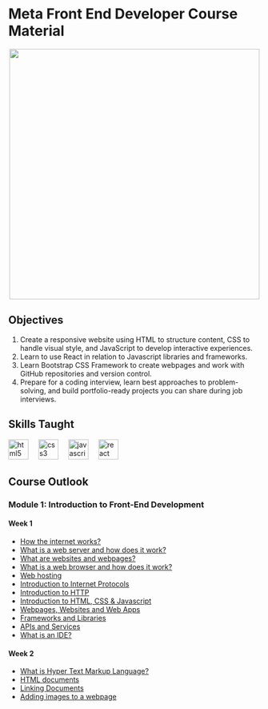 # Meta Front End Developer Course Material

<div align="center">
  <img height="500" src="https://images.unsplash.com/photo-1636114666138-b5047ca8ec84?q=80&w=2940&auto=format&fit=crop&ixlib=rb-4.0.3&ixid=M3wxMjA3fDB8MHxwaG90by1wYWdlfHx8fGVufDB8fHx8fA%3D%3D"  />
</div>

## Objectives
1. Create a responsive website using HTML to structure content, CSS to handle visual style, and JavaScript to develop interactive experiences. 
2. Learn to use React in relation to Javascript libraries and frameworks.
3. Learn Bootstrap CSS Framework to create webpages and work with GitHub repositories and version control.
4. Prepare for a coding interview, learn best approaches to problem-solving, and build portfolio-ready projects you can share during job interviews.

## Skills Taught

<div align="left">
  <img src="https://cdn.jsdelivr.net/gh/devicons/devicon/icons/html5/html5-original.svg" height="40" alt="html5 logo"  />
  <img width="12" />
  <img src="https://cdn.jsdelivr.net/gh/devicons/devicon/icons/css3/css3-original.svg" height="40" alt="css3 logo"  />
  <img width="12" />
  <img src="https://cdn.jsdelivr.net/gh/devicons/devicon/icons/javascript/javascript-original.svg" height="40" alt="javascript logo"  />
  <img width="12" />
  <img src="https://cdn.jsdelivr.net/gh/devicons/devicon/icons/react/react-original.svg" height="40" alt="react logo"  />
</div>

###

## Course Outlook
### Module 1: Introduction to Front-End Development
#### Week 1
- [How the internet works?](https://github.com/ilocodes/meta-front-end-developer/blob/main/Week%201/how-the-internet-works.md)
- [What is a web server and how does it work?](https://github.com/ilocodes/meta-front-end-developer/blob/main/Week%201/What-is-a-web-server.md)
- [What are websites and webpages?](https://github.com/ilocodes/meta-front-end-developer/blob/main/Week%201/what-are-websites-and-webpages.md)
- [What is a web browser and how does it work?](https://github.com/ilocodes/meta-front-end-developer/blob/main/Week%201/What-is-a-web%20browser.md)
- [Web hosting](https://github.com/ilocodes/meta-front-end-developer/blob/main/Week%201/web-hosting.md)
- [Introduction to Internet Protocols](https://github.com/ilocodes/meta-front-end-developer/blob/main/Week%201/internet-protocol.md)
- [Introduction to HTTP](https://github.com/ilocodes/meta-front-end-developer/blob/main/Week%201/introduction-to-http.md)
- [Introduction to HTML, CSS & Javascript](https://github.com/ilocodes/meta-front-end-developer/blob/main/Week%201/intro-to-front-end-languages.md)
- [Webpages, Websites and Web Apps](https://github.com/ilocodes/meta-front-end-developer/blob/main/Week%201/webpages_websites_webapps.md)
- [Frameworks and Libraries](https://github.com/ilocodes/meta-front-end-developer/blob/main/Week%201/frameworks-and-libraries.md)
- [APIs and Services](https://github.com/ilocodes/meta-front-end-developer/blob/main/Week%201/api-and-services.md)
- [What is an IDE?](https://github.com/ilocodes/meta-front-end-developer/blob/main/Week%201/ide.md)

#### Week 2
- [What is Hyper Text Markup Language?](https://github.com/ilocodes/meta-front-end-developer/blob/main/Week2/what-is-html.md)
- [HTML documents](https://github.com/ilocodes/meta-front-end-developer/blob/main/Week2/index.html)
- [Linking Documents](https://github.com/ilocodes/Little-Lemon-Cafe/tree/main)
- [Adding images to a webpage](https://github.com/ilocodes/Little-Lemon-Cafe/tree/main)
